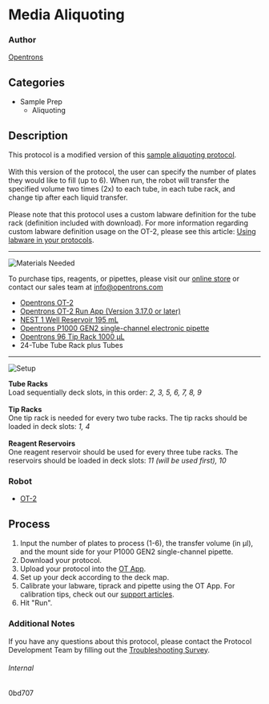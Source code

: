 # Media Aliquoting

### Author
[Opentrons](https://opentrons.com/)



## Categories
* Sample Prep
	* Aliquoting

## Description
This protocol is a modified version of this [sample aliquoting protocol](https://develop.protocols.opentrons.com/protocol/53134e).</br>
</br>
With this version of the protocol, the user can specify the number of plates they would like to fill (up to 6). When run, the robot will transfer the specified volume two times (2x) to each tube, in each tube rack, and change tip after each liquid transfer.</br>
</br>
Please note that this protocol uses a custom labware definition for the tube rack (definition included with download). For more information regarding custom labware definition usage on the OT-2, please see this article: [Using labware in your protocols](https://support.opentrons.com/en/articles/3136506-using-labware-in-your-protocols).

---
![Materials Needed](https://s3.amazonaws.com/opentrons-protocol-library-website/custom-README-images/001-General+Headings/materials.png)

To purchase tips, reagents, or pipettes, please visit our [online store](https://shop.opentrons.com/) or contact our sales team at [info@opentrons.com](mailto:info@opentrons.com)

* [Opentrons OT-2](https://shop.opentrons.com/collections/ot-2-robot/products/ot-2)
* [Opentrons OT-2 Run App (Version 3.17.0 or later)](https://opentrons.com/ot-app/)
* [NEST 1 Well Reservoir 195 mL](https://labware.opentrons.com/nest_1_reservoir_195ml)
* [Opentrons P1000 GEN2 single-channel electronic pipette](https://shop.opentrons.com/collections/ot-2-pipettes/products/single-channel-electronic-pipette?variant=5984549142557)
* [Opentrons 96 Tip Rack 1000 µL](https://labware.opentrons.com/opentrons_96_tiprack_1000ul)
* 24-Tube Tube Rack plus Tubes

---
![Setup](https://s3.amazonaws.com/opentrons-protocol-library-website/custom-README-images/001-General+Headings/Setup.png)

**Tube Racks**</br>
Load sequentially deck slots, in this order: *2, 3, 5, 6, 7, 8, 9*</br>
</br>
**Tip Racks**</br>
One tip rack is needed for every two tube racks. The tip racks should be loaded in deck slots: *1, 4*</br>
</br>
**Reagent Reservoirs**</br>
One reagent reservoir should be used for every three tube racks. The reservoirs should be loaded in deck slots: *11 (will be used first), 10*</br>

### Robot
* [OT-2](https://opentrons.com/ot-2)

## Process
1. Input the number of plates to process (1-6), the transfer volume (in µl), and the mount side for your P1000 GEN2 single-channel pipette.
2. Download your protocol.
3. Upload your protocol into the [OT App](https://opentrons.com/ot-app).
4. Set up your deck according to the deck map.
5. Calibrate your labware, tiprack and pipette using the OT App. For calibration tips, check out our [support articles](https://support.opentrons.com/en/collections/1559720-guide-for-getting-started-with-the-ot-2).
6. Hit "Run".

### Additional Notes
If you have any questions about this protocol, please contact the Protocol Development Team by filling out the [Troubleshooting Survey](https://protocol-troubleshooting.paperform.co/).

###### Internal
0bd707
